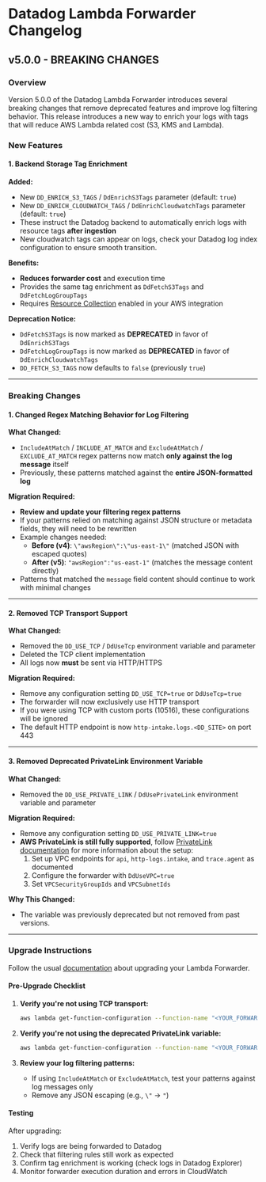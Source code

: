 # Datadog Lambda Forwarder Changelog

## v5.0.0 - BREAKING CHANGES

### Overview

Version 5.0.0 of the Datadog Lambda Forwarder introduces several breaking changes that remove deprecated features and improve log filtering behavior. This release introduces a new way to enrich your logs with tags that will reduce AWS Lambda related cost (S3, KMS and Lambda).

### New Features

#### 1. Backend Storage Tag Enrichment

**Added:**

- New `DD_ENRICH_S3_TAGS` / `DdEnrichS3Tags` parameter (default: `true`)
- New `DD_ENRICH_CLOUDWATCH_TAGS` / `DdEnrichCloudwatchTags` parameter (default: `true`)
- These instruct the Datadog backend to automatically enrich logs with resource tags **after ingestion**
- New cloudwatch tags can appear on logs, check your Datadog log index configuration to ensure smooth transition.

**Benefits:**

- **Reduces forwarder cost** and execution time
- Provides the same tag enrichment as `DdFetchS3Tags` and `DdFetchLogGroupTags`
- Requires [Resource Collection](https://docs.datadoghq.com/integrations/amazon-web-services/#resource-collection) enabled in your AWS integration

**Deprecation Notice:**

- `DdFetchS3Tags` is now marked as **DEPRECATED** in favor of `DdEnrichS3Tags`
- `DdFetchLogGroupTags` is now marked as **DEPRECATED** in favor of `DdEnrichCloudwatchTags`
- `DD_FETCH_S3_TAGS` now defaults to `false` (previously `true`)

---

### Breaking Changes

#### 1. Changed Regex Matching Behavior for Log Filtering

**What Changed:**

- `IncludeAtMatch` / `INCLUDE_AT_MATCH` and `ExcludeAtMatch` / `EXCLUDE_AT_MATCH` regex patterns now match **only against the log message** itself
- Previously, these patterns matched against the **entire JSON-formatted log**

**Migration Required:**

- **Review and update your filtering regex patterns**
- If your patterns relied on matching against JSON structure or metadata fields, they will need to be rewritten
- Example changes needed:
    - **Before (v4)**: `\"awsRegion\":\"us-east-1\"` (matched JSON with escaped quotes)
    - **After (v5)**: `"awsRegion":"us-east-1"` (matches the message content directly)
- Patterns that matched the `message` field content should continue to work with minimal changes

---

#### 2. Removed TCP Transport Support

**What Changed:**

- Removed the `DD_USE_TCP` / `DdUseTcp` environment variable and parameter
- Deleted the TCP client implementation
- All logs now **must** be sent via HTTP/HTTPS

**Migration Required:**

- Remove any configuration setting `DD_USE_TCP=true` or `DdUseTcp=true`
- The forwarder will now exclusively use HTTP transport
- If you were using TCP with custom ports (10516), these configurations will be ignored
- The default HTTP endpoint is now `http-intake.logs.<DD_SITE>` on port 443

---

#### 3. Removed Deprecated PrivateLink Environment Variable

**What Changed:**

- Removed the `DD_USE_PRIVATE_LINK` / `DdUsePrivateLink` environment variable and parameter

**Migration Required:**

- Remove any configuration setting `DD_USE_PRIVATE_LINK=true`
- **AWS PrivateLink is still fully supported**, follow [PrivateLink documentation](https://docs.datadoghq.com/agent/guide/private-link/) for more information about the setup:
    1. Set up VPC endpoints for `api`, `http-logs.intake`, and `trace.agent` as documented
    2. Configure the forwarder with `DdUseVPC=true`
    3. Set `VPCSecurityGroupIds` and `VPCSubnetIds`

**Why This Changed:**

- The variable was previously deprecated but not removed from past versions.

---

### Upgrade Instructions

Follow the usual [documentation](https://docs.datadoghq.com/logs/guide/forwarder/?tab=cloudformation#upgrade-to-a-new-version) about upgrading your Lambda Forwarder.

#### Pre-Upgrade Checklist

1. **Verify you're not using TCP transport:**

    ```bash
    aws lambda get-function-configuration --function-name "<YOUR_FORWARDER>" --query 'Environment.Variables.DD_USE_TCP'
    ```

2. **Verify you're not using the deprecated PrivateLink variable:**

    ```bash
    aws lambda get-function-configuration --function-name "<YOUR_FORWARDER>" --query 'Environment.Variables.DD_USE_PRIVATE_LINK'
    ```

3. **Review your log filtering patterns:**
    - If using `IncludeAtMatch` or `ExcludeAtMatch`, test your patterns against log messages only
    - Remove any JSON escaping (e.g., `\"` → `"`)

#### Testing

After upgrading:

1. Verify logs are being forwarded to Datadog
2. Check that filtering rules still work as expected
3. Confirm tag enrichment is working (check logs in Datadog Explorer)
4. Monitor forwarder execution duration and errors in CloudWatch
